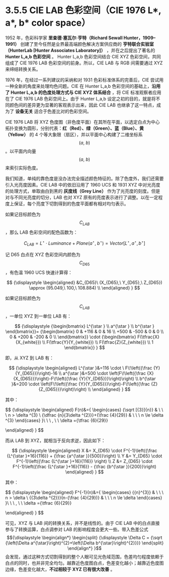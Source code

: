 
# 3.5.5 CIE LAB 色彩空间（CIE 1976 L*, a*, b* color space）

1952 年，色彩科学家 **里查德·塞瓦尔·亨特（Richard Sewall Hunter，1909–1991）** 创建了至今任然是业界最高端颜色解决方案供应商的 **亨特联合实验室（HunterLab [Hunter Associates Laboratory]）** ，并在之后提出了著名的 **Hunter L,a,b 色彩空间** 。 Hunter L,a,b 色彩空间结合 CIE XYZ 色彩空间，共同组成了 CIE 1976 LAB 色彩空间的前身。所以，CIE LAB 与 RGB 间需要通过 XYZ 来缔结转换关系。

1976 年，在经过一系列建议的采纳和对 1931 色彩标准体系的完善后，CIE 尝试用一种全新的角度来处理均色问题。CIE 在 Hunter L,a,b 色彩空间的基础上，**沿用了 Hunter L,a,b 的色度处理方式与 CIE XYZ 体系结合** ，将 CIE 标准观察者应用在了 CIE 1976 LAB 色彩空间上。由于 Hunter L,a,b 设定之初的目的，就是将不同颜色间的差异更为显著的客观表示出来，因此 CIE LAB 也继承了这一特点，成为了 **设备无关** 适合于色差比对的色彩空间。

CIE 1976 LAB 将 XYZ 色度图（非色度平面）在其所在平面，以选定白点为中心拓扑变换为圆形，分别代表：**红（Red）、绿（Green）、蓝（Blue）、黄（Yellow）** 的 4 个等大象限（扇区），并以平面中心构建了二维坐标系 $$(a,\ b)$$ 。以平面内向量 $$(a,\ b)$$ 来索引实际色度。

我们知道，单纯的靠色度是没办法完全描述颜色特征的。除了色度外，我们还需要引入光亮度因素。CIE LAB 中的依旧沿用了 1960 UCS 和 1931 XYZ 中对光亮度的处理方式，单取由白到黑的 **灰度线（Grey Line）** 作为了光亮度的刻度。但是对与不同光亮度的切分，LAB 也对 XYZ 原有的亮度表示进行了调整。以在一定程度上保证，每个亮度下切割得到的色度平面都有相对均匀表示。

如果记目标颜色为 $$C_{LAB}$$ ，那么 LAB 色彩空间的配色函数为：

$$
C_{LAB} =  L^{\star } \cdot Luminance + Plane(a^{\star },\ b^{\star }) = Vector[L^{\star }, a^{\star }, b^{\star }]
$$

记 D65 白点在 XYZ 色彩空间内颜色为 $$C_{D65}$$ ，有色温 1960 UCS 快速计算得：

$$
{\displaystyle 
 \begin{aligned}
   &C_{D65}\ (X_{D65},\ Y_{D65},\ Z_{D65}) \approx (95.049,\ 100,\ 108.884)  \\
 \end{aligned}
}
$$

如果记目标颜色为 $$C_{LAB}$$ ，一单位 XYZ 到一单位 LAB 有：

$$
{\displaystyle 
{\begin{bmatrix} L^{\star } \\ a^{\star } \\ b^{\star } \end{bmatrix}}= 
{\begin{bmatrix} 
  0  &  +116  &    0   & 16  \\
+500 &  -500  &    0   &  0  \\
  0  &  +200  &  -200  &  0  \\
\end{bmatrix}} \cdot {\begin{bmatrix} F(\tfrac{X}{X_{white}}) \\ F(\tfrac{Y}{Y_{white}}) \\ F(\tfrac{Z}{Z_{white}}) \\ 1 \end{bmatrix}}
}
$$

即，从 XYZ 到 LAB 有：

$$
{\displaystyle 
 \begin{aligned}
   L^{\star }&=116 \cdot \ F\!\left({\frac {Y}{Y_{D65}}}\right)-16 \\
   a^{\star }&=500 \cdot \left(F\!\left({\frac {X}{X_{D65}}}\right)-F\!\left({\frac {Y}{Y_{D65}}}\right)\right) \\
   b^{\star }&=200 \cdot \left(F\!\left({\frac {Y}{Y_{D65}}}\right)-F\!\left({\frac {Z}{Z_{D65}}}\right)\right) \\
 \end{aligned}
}
$$

其中：

$$
{\displaystyle 
 \begin{aligned}
   F(n)&={
     \begin{cases}
       {\sqrt [{3}]{n}}                            & \ \ \ n > \delta ^{3} \\
       {\dfrac {n}{3\delta ^{2}}}+{\frac {4}{29}}  & \ \ \ n \le \delta ^{3} 
     \end{cases}
   }\ \ \ , \ \ \delta ={\tfrac {6}{29}}

 \end{aligned}
}
$$

而从 LAB 到 XYZ，就相当于反向求逆，因此如下：

$$
{\displaystyle 
 \begin{aligned}
   X &= X_{D65} \cdot F^{-1}\left({\frac {L^{\star }+16}{116}} + {\frac {a^{\star }}{500}}\right) \\
   Y &= Y_{D65} \cdot F^{-1}\left({\frac {L^{\star }+16}{116}}                            \right) \\
   Z &= Z_{D65} \cdot F^{-1}\left({\frac {L^{\star }+16}{116}} - {\frac {b^{\star }}{200}}\right)
 \end{aligned}
}
$$

其中：

$$
{\displaystyle 
 \begin{aligned}
   F^{-1}(n)&={
     \begin{cases}
       {{n}^{3}}                            & \ \ \ n > \delta \\
       {{3\delta ^{2}}}(n-{\frac {4}{29})}  & \ \ \ n \le \delta 
     \end{cases}
   }\ \ \ , \ \ \delta ={\tfrac {6}{29}}

 \end{aligned}
}
$$

可见，XYZ 与 LAB 间的转换关系，并不是线性的。由于 CIE LAB 中的白点直接参与了转换运算，白点调参对 LAB 的影响程度会更大一些。带入色差公式 $${\displaystyle 
 \begin{align*}
 \begin{split} 
   {\displaystyle \Delta C = {\sqrt {\left(\Delta a^{\star}\right)^{2}+\left(\Delta b^{\star}\right)^{2}}}}
 \end{split}
 \end{align*}
}$$ 会发现，通过这种方式切割得到的整个人眼可见光色域范围，色差均匀程度依赖于白点的同时，也并非完全均匀。越靠近色度图白点，色差变化越小；越靠近色度图边缘，色差变化越大，**不过相较于 XYZ 已有很大改善** 。


[ref]: References_3.md